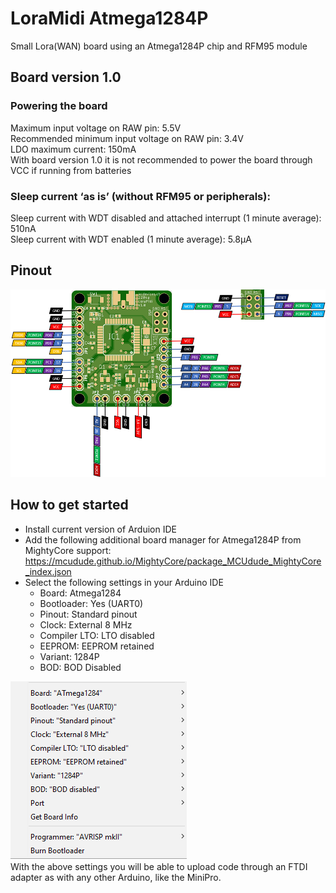 # LoraMidi Atmega1284P
Small Lora(WAN) board using an Atmega1284P chip and RFM95 module

## Board version 1.0
### Powering the board
Maximum input voltage on RAW pin: 5.5V<br>
Recommended minimum input voltage on RAW pin: 3.4V<br>
LDO maximum current: 150mA<br>
With board version 1.0 it is not recommended to power the board through VCC if running from batteries<br>
### Sleep current ‘as is’ (without RFM95 or peripherals):
Sleep current with WDT disabled and attached interrupt (1 minute average): 510nA<br>
Sleep current with WDT enabled (1 minute average): 5.8μA

## Pinout
![Pinout](/docs/images/pinout.png?raw=true "Pinout")

## How to get started
- Install current version of Arduion IDE
- Add the following additional board manager for Atmega1284P from MightyCore support: https://mcudude.github.io/MightyCore/package_MCUdude_MightyCore_index.json
- Select the following settings in your Arduino IDE
  - Board: Atmega1284
  - Bootloader: Yes (UART0)
  - Pinout: Standard pinout
  - Clock: External 8 MHz
  - Compiler LTO: LTO disabled
  - EEPROM: EEPROM retained
  - Variant: 1284P
  - BOD: BOD Disabled
 
 ![Arduino Settings](/docs/images/arduinoSettings.png?raw=true "Arduino Settings")<br>
 With the above settings you will be able to upload code through an FTDI adapter as with any other Arduino, like the MiniPro.
